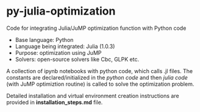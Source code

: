 # py-julia-optimization
Code for integrating Julia/JuMP optimization function with Python code

- Base language: Python
- Language being integrated: Julia (1.0.3)
- Purpose: optimization using JuMP
- Solvers: open-source solvers like Cbc, GLPK etc.

A collection of ipynb notebooks with python code, which calls .jl files.
The constants are declared/initialized in the *_python code_* and then *_julia code_* (with JuMP optimiztion routine) is called to solve the optimization problem.

Detailed installation and virtual environment creation instructions are provided in **installation_steps.md** file.
